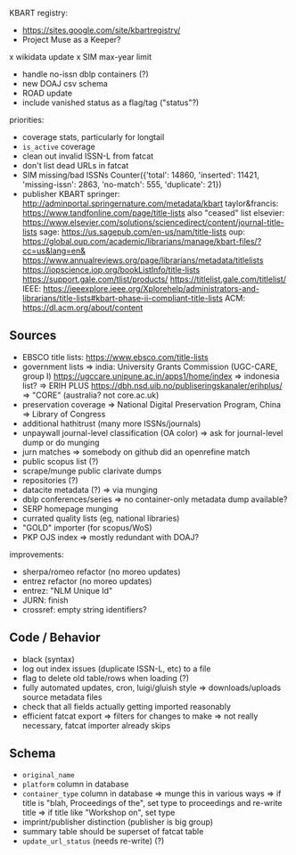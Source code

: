 
KBART registry:
- https://sites.google.com/site/kbartregistry/
- Project Muse as a Keeper?

x wikidata update
x SIM max-year limit
- handle no-issn dblp containers (?)
- new DOAJ csv schema
- ROAD update
- include vanished status as a flag/tag ("status"?)

priorities:
- coverage stats, particularly for longtail
- `is_active` coverage
- clean out invalid ISSN-L from fatcat
- don't list dead URLs in fatcat
- SIM missing/bad ISSNs
    Counter({'total': 14860, 'inserted': 11421, 'missing-issn': 2863, 'no-match': 555, 'duplicate': 21})
- publisher KBART
    springer: http://adminportal.springernature.com/metadata/kbart
    taylor&francis: https://www.tandfonline.com/page/title-lists
        also "ceased" list
    elsevier: https://www.elsevier.com/solutions/sciencedirect/content/journal-title-lists
    sage: https://us.sagepub.com/en-us/nam/title-lists
    oup: https://global.oup.com/academic/librarians/manage/kbart-files/?cc=us&lang=en&
    https://www.annualreviews.org/page/librarians/metadata/titlelists
    https://iopscience.iop.org/bookListInfo/title-lists
    https://support.gale.com/tlist/products/
        https://titlelist.gale.com/titlelist/
    IEEE: https://ieeexplore.ieee.org/Xplorehelp/administrators-and-librarians/title-lists#kbart-phase-ii-compliant-title-lists
    ACM: https://dl.acm.org/about/content


## Sources

- EBSCO title lists: https://www.ebsco.com/title-lists
- government lists
    => india: University Grants Commission (UGC-CARE, group I)
        https://ugccare.unipune.ac.in/apps1/home/index
    => indonesia list?
    => ERIH PLUS
        https://dbh.nsd.uib.no/publiseringskanaler/erihplus/
    => "CORE" (australia? not core.ac.uk)
- preservation coverage
    => National Digital Preservation Program, China
    => Library of Congress
- additional hathitrust (many more ISSNs/journals)
- unpaywall journal-level classification (OA color)
    => ask for journal-level dump or do munging
- jurn matches
    => somebody on github did an openrefine match
- public scopus list (?)
- scrape/munge public clarivate dumps
- repositories (?)
- datacite metadata (?)
    => via munging
- dblp conferences/series
    => no container-only metadata dump available?
- SERP homepage munging
- currated quality lists (eg, national libraries)
- "GOLD" importer (for scopus/WoS)
- PKP OJS index
    => mostly redundant with DOAJ?

improvements:
- sherpa/romeo refactor (no moreo updates)
- entrez refactor (no moreo updates)
- entrez: "NLM Unique Id"
- JURN: finish 
- crossref: empty string identifiers?

## Code / Behavior

- black (syntax)
- log out index issues (duplicate ISSN-L, etc) to a file
- flag to delete old table/rows when loading (?)
- fully automated updates, cron, luigi/gluish style
    => downloads/uploads source metadata files
- check that all fields actually getting imported reasonably
- efficient fatcat export
    => filters for changes to make
    => not really necessary, fatcat importer already skips

## Schema

- `original_name`
- `platform` column in database
- `container_type` column in database
    => munge this in various ways
    => if title is "blah,  Proceedings of the", set type to proceedings and re-write title
    => if title like "Workshop on", set type
- imprint/publisher distinction (publisher is big group)
- summary table should be superset of fatcat table
- `update_url_status` (needs re-write) (?)
